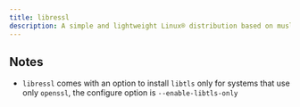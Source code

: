 ```yaml
---
title: libressl
description: A simple and lightweight Linux® distribution based on musl libc and toybox
---
```


## Notes
- `libressl` comes with an option to install `libtls` only for systems that use only `openssl`, the configure option is `--enable-libtls-only`
